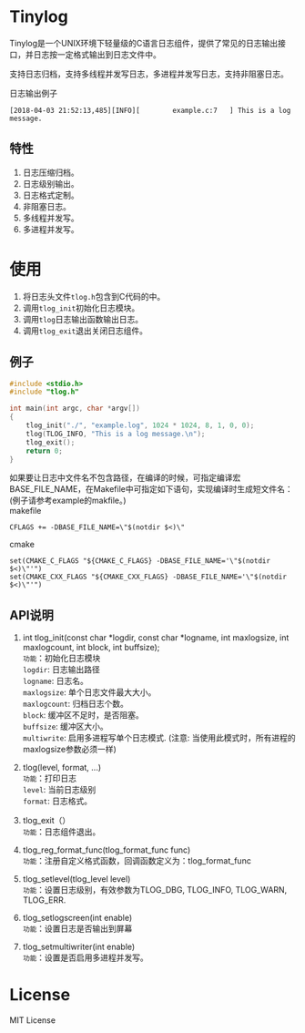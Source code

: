 Tinylog
==============
Tinylog是一个UNIX环境下轻量级的C语言日志组件，提供了常见的日志输出接口，并日志按一定格式输出到日志文件中。

支持日志归档，支持多线程并发写日志，多进程并发写日志，支持非阻塞日志。

日志输出例子
```
[2018-04-03 21:52:13,485][INFO][        example.c:7   ] This is a log message.
```

特性
--------------
1. 日志压缩归档。
2. 日志级别输出。
3. 日志格式定制。
4. 非阻塞日志。
5. 多线程并发写。
6. 多进程并发写。

使用
==============
1. 将日志头文件`tlog.h`包含到C代码的中。
2. 调用`tlog_init`初始化日志模块。
3. 调用`tlog`日志输出函数输出日志。
4. 调用`tlog_exit`退出关闭日志组件。

例子
--------------
```c
#include <stdio.h>
#include "tlog.h"

int main(int argc, char *argv[]) 
{
    tlog_init("./", "example.log", 1024 * 1024, 8, 1, 0, 0);
    tlog(TLOG_INFO, "This is a log message.\n");
    tlog_exit();
    return 0;
}
```

如果要让日志中文件名不包含路径，在编译的时候，可指定编译宏BASE_FILE_NAME，在Makefile中可指定如下语句，实现编译时生成短文件名：(例子请参考example的makfile。)  
makefile   
```
CFLAGS += -DBASE_FILE_NAME=\"$(notdir $<)\"
```

cmake   
```
set(CMAKE_C_FLAGS "${CMAKE_C_FLAGS} -DBASE_FILE_NAME='\"$(notdir $<)\"'")
set(CMAKE_CXX_FLAGS "${CMAKE_CXX_FLAGS} -DBASE_FILE_NAME='\"$(notdir $<)\"'")
```
API说明
----------------
1. int tlog_init(const char *logdir, const char *logname, int maxlogsize, int maxlogcount, int block, int buffsize);    
`功能`：初始化日志模块  
`logdir`: 日志输出路径  
`logname`: 日志名。  
`maxlogsize`: 单个日志文件最大大小。  
`maxlogcount`: 归档日志个数。  
`block`: 缓冲区不足时，是否阻塞。  
`buffsize`: 缓冲区大小。  
`multiwrite`: 启用多进程写单个日志模式. (注意: 当使用此模式时，所有进程的maxlogsize参数必须一样)  

2. tlog(level, format, ...)  
`功能`：打印日志  
`level`: 当前日志级别  
`format`: 日志格式。  

3. tlog_exit（）  
`功能`：日志组件退出。  

4. tlog_reg_format_func(tlog_format_func func)  
`功能`：注册自定义格式函数，回调函数定义为：tlog_format_func 

5. tlog_setlevel(tlog_level level)  
`功能`：设置日志级别，有效参数为TLOG_DBG, TLOG_INFO, TLOG_WARN, TLOG_ERR.  

6. tlog_setlogscreen(int enable)  
`功能`：设置日志是否输出到屏幕　  

7. tlog_setmultiwriter(int enable)  
`功能`：设置是否启用多进程并发写。  
  
License
===============
MIT License


